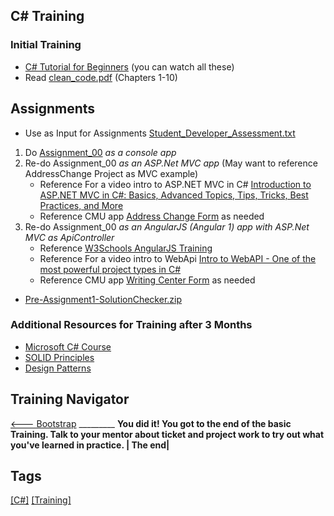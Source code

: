 ## C# Training

### Initial Training
- [C# Tutorial for Beginners](https://www.youtube.com/playlist?list=PLAC325451207E3105) (you can watch all these)
- Read [clean_code.pdf](/uploads/d958bf2c9bc66225b36f8e4e99e8b509/clean_code.pdf) (Chapters 1-10)

## Assignments
-  Use as Input for Assignments [Student_Developer_Assessment.txt](uploads/78e44a70da58fa32af146a6caa37b685/Student_Developer_Assessment.txt)

1. Do [Assignment_00](uploads/7da03fcd282024f5619eb4803c5deeb4/Assignment_00.docx) *as a console app*
1. Re-do Assignment_00  *as an ASP.Net MVC app* (May want to reference AddressChange Project as MVC example)
   - Reference For a video intro to ASP.NET MVC in C# [Introduction to ASP.NET MVC in C#: Basics, Advanced Topics, Tips, Tricks, Best Practices, and More](https://www.youtube.com/watch?v=phyV-OQNeRM)
   - Reference CMU app [Address Change Form](https://code.cmich.edu/IT-AppDevelopment/CustomApplications/AddressChange) as needed
1. Re-do Assignment_00 *as an AngularJS (Angular 1) app with ASP.Net MVC as ApiController*
   - Reference [W3Schools AngularJS Training](https://www.w3schools.com/angular/default.asp)
   - Reference For a video intro to WebApi [Intro to WebAPI - One of the most powerful project types in C#](https://www.youtube.com/watch?v=vN9NRqv7xmY)
   - Reference CMU app [Writing Center Form](https://code.cmich.edu/IT-AppDevelopment/CustomApplications/WritingCenterForm) as needed

<!-- These are the old C# training from 2010 era but may be a resource as needed -->
<!-- 

| Old Assignment | Link                                                                                                                                                                                                                                                                                                                            |
| ---------- | ------------------------------------------------------------------------------------------------------------------------------------------------------------------------------------------------------------------------------------------------------------------------------------------------------------------------------- |
| 0          | [Assignment_00.docx](uploads/7da03fcd282024f5619eb4803c5deeb4/Assignment_00.docx)                                                                                                                                                                                                                                               |
| 1          | [Assignment_01.docx](uploads/cac5fd714020b34c6479c94b34a0273a/Assignment_01.docx)                                                                                                                                                                                                                                               |
| 2          | [Pre-Assignment2-CSS.docx](uploads/2c7923320c8fe4c17a8998b8c32acd29/Pre-Assignment2-CSS.docx) ~ [Assignment_02_Part1.docx](uploads/695907877ff09c1387e1135d5995d5ec/Assignment_02_Part1.docx) ~ [Assignment_02_Part2.docx](uploads/4398df34fc4458739d683f63b6e328af/Assignment_02_Part2.docx)                                   |
| 3          | [Assignment_03.docx](uploads/b07cbd2cc75526149f2847b29deb514f/Assignment_03.docx)                                                                                                                                                                                                                                               |
| 4          | [Assignment_04.docx](uploads/0e8f7ca84cd64cc89b537ef4264a1a2b/Assignment_04.docx) ~ [Assignment4Supplimental.zip](uploads/98cfb2ac200118f39b5be1862ef3837c/Assignment4Supplimental.zip)                                                                                                                                         |
| 5          | [Assignment_05.docx](uploads/0af5d476bd827caee14613be294c5748/Assignment_05.docx)                                                                                                                                                                                                                                               |
| 6          | [Assignment_06.docx](uploads/de83c64c05a9aa2c137d1af32db8f3f5/Assignment_06.docx)                                                                                                                                                                                                                                               |
| 7          | [Assignment_07.docx](uploads/31b82bb99583b62b57a5cd3874f20b4e/Assignment_07.docx)                                                                                                                                                                                                                                               |
| 8          | [Assignment_08.docx](uploads/63081da60e0f736f8d79c9c589c7ebbb/Assignment_08.docx)                                                                                                                                                                                                                                               |
| 9          | [Assignment_09.docx](uploads/a149f884383a3f4371f577871b949469/Assignment_09.docx)                                                                                                                                                                                                                                               |
| 10         | [Assignment_10.docx](uploads/60882496b884f01cd63893c13d3ee3c2/Assignment_10.docx)                                                                                                                                                                                                                                               |
| 11         | [Pre-Assignment_11.docx](uploads/dcb8a1a92187b6ea601fba057e791e8d/Pre-Assignment_11.docx) ~ [Student*Training*-\_Intro_to_HTTP.docx](uploads/b3879ec82b6e1f55d877fffdce211ee0/Student_Training_-_Intro_to_HTTP.docx) ~ [Student*Training*-\_MVC_1.docx](uploads/466dcbaba83cf890dc3c801c922bae00/Student_Training_-_MVC_1.docx) |
| 12         | Finally [Student*Training*-\_Putting_it_all_together.docx](uploads/646a4e6c6916dddf37bdd43ba9c3a3dc/Student_Training_-_Putting_it_all_together.docx)                                                                                                                                                                            |

-->

- [Pre-Assignment1-SolutionChecker.zip](uploads/49ad5239ae58b1a55b05d12771ff71a8/Pre-Assignment1-SolutionChecker.zip)

### Additional Resources for Training after 3 Months
- [Microsoft C# Course](https://docs.microsoft.com/en-us/users/dotnet/collections/yz26f8y64n7k07)
- [SOLID Principles](https://www.youtube.com/playlist?list=PL6n9fhu94yhXjG1w2blMXUzyDrZ_eyOme)
- [Design Patterns](https://www.youtube.com/playlist?list=PL6n9fhu94yhUbctIoxoVTrklN3LMwTCmd)

## Training Navigator
[<--- Bootstrap](https://code.cmich.edu/IT-AppDevelopment/Documentation/wiki/-/wikis/Training-Assignment-6---Bootstrap) _________
**You did it! You got to the end of the basic Training. Talk to your mentor about ticket and project work to try out what you've learned in practice. | The  end|**
## Tags

[[C#]](https://code.cmich.edu/search?project_id=365&repository_ref=master&scope=wiki_blobs&search=CSharpTag)
[[Training]](https://code.cmich.edu/search?project_id=365&repository_ref=master&scope=wiki_blobs&search=TrainingTag)